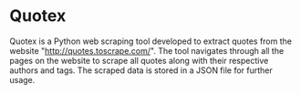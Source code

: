 # Quotex
Quotex is a Python web scraping tool developed to extract quotes from the website "http://quotes.toscrape.com/". The tool navigates through all the pages on the website to scrape all quotes along with their respective authors and tags. The scraped data is stored in a JSON file for further usage.
